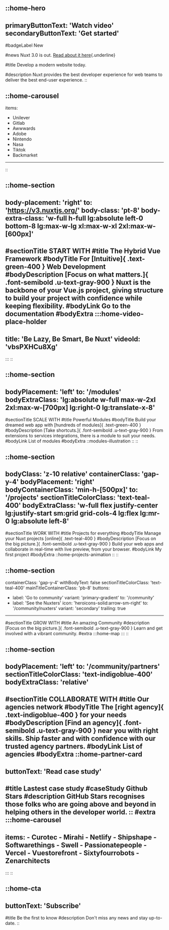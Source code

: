 ::home-hero
---
primaryButtonText: 'Watch video'
secondaryButtonText: 'Get started'
---

#badgeLabel
New

#news
Nuxt 3.0 is out. [Read about it here](https://v3.nuxtjs.org/){.underline}

#title
Develop a modern website today.

#description
Nuxt provides the best developer experience for web teams to deliver the best end-user experience.
::

::home-carousel
---
items:
  - Unilever
  - Gitlab
  - Awwwards
  - Adobe
  - Nintendo
  - Nasa
  - Tiktok
  - Backmarket
---
::

::home-section
---
body-placement: 'right'
to: 'https://v3.nuxtjs.org/'
body-class: 'pt-8'
body-extra-class: 'w-full h-full lg:absolute left-0 bottom-8 lg:max-w-lg xl:max-w-xl 2xl:max-w-[600px]'
---
#sectionTitle
START WITH
#title
<span id="smooth">The Hybrid Vue Framework</span>
#bodyTitle
For [Intuitive]{ .text-green-400 } Web Development
#bodyDescription
[Focus on what matters.]{ .font-semibold .u-text-gray-900 } Nuxt is the backbone of your Vue.js project, giving structure to build your project with confidence while keeping flexibility.
#bodyLink
Go to the documentation
#bodyExtra
  :::home-video-place-holder
  ---
  title: 'Be Lazy, Be Smart, Be Nuxt'
  videoId: 'vbsPXHCu8Xg'
  ---
  :::
::

::home-section
---
bodyPlacement: 'left'
to: '/modules'
bodyExtraClass: 'lg:absolute w-full max-w-2xl 2xl:max-w-[700px] lg:right-0 lg:translate-x-8'
---
#sectionTitle
SCALE WITH
#title
Powerful Modules
#bodyTitle
Build your dreamed web app with [hundreds of modules]{ .text-green-400 }
#bodyDescription
[Take shortcuts.]{ .font-semibold .u-text-gray-900 } From extensions to services integrations, there is a module to suit your needs.
#bodyLink
List of modules
#bodyExtra
  ::modules-illustration
  ::
::

::home-section
---
bodyClass: 'z-10 relative'
containerClass: 'gap-y-4'
bodyPlacement: 'right'
bodyContainerClass: 'min-h-[500px]'
to: '/projects'
sectionTitleColorClass: 'text-teal-400'
bodyExtraClass: 'w-full flex justify-center lg:justify-start sm:grid grid-cols-4 lg:flex lg:mr-0 lg:absolute left-8'
---
#sectionTitle
WORK WITH
#title
Projects for everything
#bodyTitle
Manage your Nuxt projects [online]{ .text-teal-400 }
#bodyDescription
[Focus on the big picture.]{ .font-semibold .u-text-gray-900 } Build your web apps and collaborate in real-time with live preview, from your browser.
#bodyLink
My first project
#bodyExtra
  ::home-projects-animation
  ::
::

::home-section
---
containerClass: 'gap-y-4'
withBodyText: false
sectionTitleColorClass: 'text-teal-400'
mainTitleContainerClass: 'pb-8'
buttons:
  - label: 'Go to community'
    variant: 'primary-gradient'
    to: '/community'
  - label: 'See the Nuxters'
    icon: 'heroicons-solid:arrow-sm-right'
    to: '/community/nuxters'
    variant: 'secondary'
    trailing: true
---
#sectionTitle
GROW WITH
#title
An amazing Community
#description
[Focus on the big picture.]{ .font-semibold .u-text-gray-900 } Learn and get involved with a vibrant community.
#extra
  :::home-map
  :::
::

::home-section
---
bodyPlacement: 'left'
to: '/community/partners'
sectionTitleColorClass: 'text-indigoblue-400'
bodyExtraClass: 'relative'
---
#sectionTitle
COLLABORATE WITH
#title
Our agencies network
#bodyTitle
The [right agency]{ .text-indigoblue-400 } for your needs
#bodyDescription
[Find an agency]{ .font-semibold .u-text-gray-900 } near you with right skills. Ship faster and with confidence with our trusted agency partners.
#bodyLink
List of agencies
#bodyExtra
::home-partner-card
---
buttonText: 'Read case study'
---
#title
Lastest case study
#caseStudy
Github Stars
#description
GitHub Stars recognises those folks who are going above and beyond in helping others in the developer world.
::
#extra
  :::home-carousel
  ---
  items:
    - Curotec
    - Mirahi
    - Netlify
    - Shipshape
    - Softwarethings
    - Swell
    - Passionatepeople
    - Vercel
    - Vuestorefront
    - Sixtyfourrobots
    - Zenarchitects
  ---
  :::
::

::home-cta
---
buttonText: 'Subscribe'
---
#title
Be the first to know
#description
Don't miss any news and stay up-to-date.
::
